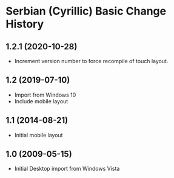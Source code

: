 Serbian (Cyrillic) Basic Change History
=======================================

1.2.1 (2020-10-28)
----------------
* Increment version number to force recompile of touch layout.

1.2 (2019-07-10)
----------------
* Import from Windows 10                           
* Include mobile layout                            
                                                   
1.1 (2014-08-21)                                   
----------------                                   
* Initial mobile layout                            
                                                   
1.0 (2009-05-15)                                   
----------------------                             
* Initial Desktop import from Windows Vista        